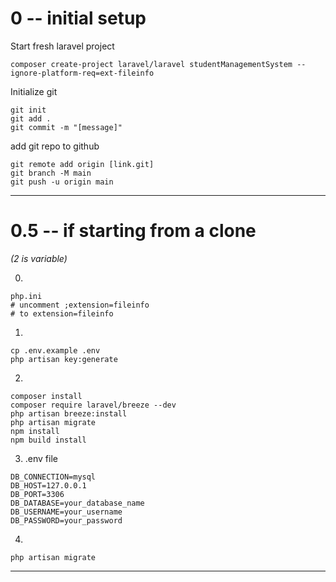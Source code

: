 # 0 -- initial setup

Start fresh laravel project
```
composer create-project laravel/laravel studentManagementSystem --ignore-platform-req=ext-fileinfo
```

Initialize git
```
git init
git add .
git commit -m "[message]"
```

add git repo to github
```
git remote add origin [link.git]
git branch -M main
git push -u origin main
```



---

# 0.5 -- if starting from a clone 
*(2 is variable)*

0.
```
php.ini
# uncomment ;extension=fileinfo
# to extension=fileinfo
```

1.
```
cp .env.example .env
php artisan key:generate
```

2.
```
composer install
composer require laravel/breeze --dev
php artisan breeze:install
php artisan migrate
npm install
npm build install
```

3. .env file
```
DB_CONNECTION=mysql
DB_HOST=127.0.0.1
DB_PORT=3306
DB_DATABASE=your_database_name
DB_USERNAME=your_username
DB_PASSWORD=your_password
```

4.
```
php artisan migrate
```

---
